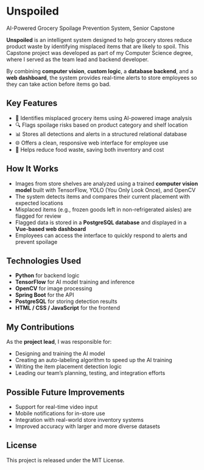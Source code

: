 # Unspoiled
AI-Powered Grocery Spoilage Prevention System, Senior Capstone

**Unspoiled** is an intelligent system designed to help grocery stores reduce product waste by identifying misplaced items that are likely to spoil. This Capstone project was developed as part of my Computer Science degree, where I served as the team lead and backend developer.

By combining **computer vision**, **custom logic**, a **database backend**, and a **web dashboard**, the system provides real-time alerts to store employees so they can take action before items go bad.

## Key Features

- 🛒 Identifies misplaced grocery items using AI-powered image analysis  
- 🔍 Flags spoilage risks based on product category and shelf location  
- 📊 Stores all detections and alerts in a structured relational database  
- 🌐 Offers a clean, responsive web interface for employee use  
- 🔔 Helps reduce food waste, saving both inventory and cost  

## How It Works

- Images from store shelves are analyzed using a trained **computer vision model** built with TensorFlow, YOLO (You Only Look Once), and OpenCV  
- The system detects items and compares their current placement with expected locations  
- Misplaced items (e.g., frozen goods left in non-refrigerated aisles) are flagged for review  
- Flagged data is stored in a **PostgreSQL database** and displayed in a **Vue-based web dashboard**  
- Employees can access the interface to quickly respond to alerts and prevent spoilage

## Technologies Used

- **Python** for backend logic  
- **TensorFlow** for AI model training and inference  
- **OpenCV** for image processing  
- **Spring Boot** for the API  
- **PostgreSQL** for storing detection results  
- **HTML / CSS / JavaScript** for the frontend

## My Contributions

As the **project lead**, I was responsible for:

- Designing and training the AI model  
- Creating an auto-labeling algorithm to speed up the AI training
- Writing the item placement detection logic  
- Leading our team’s planning, testing, and integration efforts

## Possible Future Improvements

- Support for real-time video input  
- Mobile notifications for in-store use  
- Integration with real-world store inventory systems  
- Improved accuracy with larger and more diverse datasets

## License

This project is released under the MIT License.

